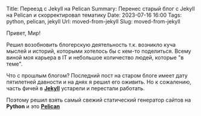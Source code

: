 Title: Переезд с Jekyll на Pelican
Summary: Перенес старый блог с Jekyll на Pelican и скорректировал тематику
Date: 2023-07-16 16:00
Tags: python, pelican, jekyll
Url: moved-from-jekyll
Slug: moved-from-jekyll

Привет, Мир!

Решил возобновить блогерскую деятельность т.к. возникло куча мыслей и историй, которыми хотелось бы с кем-то поделиться.
Всему виной моя карьера в IT и небольшое количество людей, которые "в теме".

Что с прошлым блогом?
Последний пост на старом блоге имеет дату пятилетней давности и на днях я решил его оживить. Но к сожалению, часть фичей в [**Jekyll**](https://jekyllrb.com/) устарели и перестали работать.

Поэтому решил взять самый свежий статический генератор сайтов на **Python** и это [**Pelican**](https://docs.getpelican.com/en/latest/)
